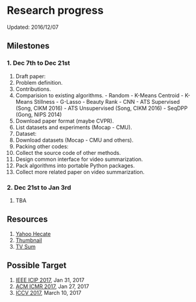 # Research progress

Updated: 2016/12/07

## Milestones

### 1. Dec 7th to Dec 21st

1. Draft paper:
  1. Problem definition.
  2. Contributions.
  3. Comparision to existing algorithms.
    - Random
    - K-Means Centroid
    - K-Means Stillness
    - G-Lasso
    - Beauty Rank
    - CNN
    - ATS Supervised (Song, CIKM 2016)
    - ATS Unsupervised (Song, CIKM 2016)
    - SeqDPP (Gong, NIPS 2014)
  4. Download paper format (maybe CVPR).
  5. List datasets and experiments (Mocap - CMU).
2. Dataset:
  1. Download datasets (Mocap - CMU and others).
3. Packing other codes:
  1. Collect the source code of other methods.
  2. Design common interface for video summarization.
  3. Pack algorithms into portable Python packages.
4. Collect more related paper on video summarization.

### 2. Dec 21st to Jan 3rd

1. TBA




## Resources
1. [Yahoo Hecate](https://github.com/yahoo/hecate)
2. [Thumbnail](https://github.com/yalesong/thumbnail)
3. [TV Sum](https://github.com/yalesong/tvsum)

## Possible Target
1. [IEEE ICIP 2017](http://2017.ieeeicip.org/), Jan 31, 2017
2. [ACM ICMR 2017](http://www.icmr2017.ro/), Jan 27, 2017
3. [ICCV 2017](http://iccv2017.thecvf.com/), March 10, 2017
